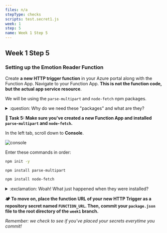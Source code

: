 ```yaml
---
files: n/a
stepType: checks
scripts: test.secret1.js
week: 1
step: 5
name: Week 1 Step 5
---
```


## Week 1 Step 5

### Setting up the Emotion Reader Function

Create **a new HTTP trigger function** in your Azure portal along with the Function App. Navigate to your Function App. **This is not the function code, but the actual app service resource**. 

We will be using the `parse-multipart`  and `node-fetch` npm packages.

<details>
<summary>:question: Why do we need these "packages" and what are they?</summary>
  </br>

Before the Azure Function can run the code we will write, we have to install all the necessary package dependencies. These packages contain **code that we will "depend on" in the application**; we have to install them in the console using `npm install`.

[What is a package?](https://www.w3schools.com/nodejs/nodejs_npm.asp)
  <br><br/>
</details>

**:pencil: Task 5: Make sure you've created a new Function App and installed `parse-multipart` and `node-fetch`.**

In the left tab, scroll down to **Console**.

![console](https://user-images.githubusercontent.com/52464195/93178238-cf5c4e00-f6e8-11ea-90ab-c42f746cf04e.png)

Enter these commands in order:

```sh
npm init -y 

npm install parse-multipart

npm install node-fetch
```
<details>
<summary>:exclamation: Woah! What just happened when they were installed?</summary>
  </br>

The first command created a **package.json** file to store your dependencies and essentially keeps track of what packages your application needs. The next two actually install the necessary packages with code, `parse-multipart` and `node-fetch`.

*Note: If you get red text like `WARN`, you can ignore it.*
  <br><br/>
</details>

**:camping: To move on, place the function URL of your new HTTP Trigger as a repository secret named `FUNCTION_URL`. Then, commit your `package.json` file to the root directory of the `week1` branch.**

*Remember: we check to see if you've placed your secrets everytime you commit!*
